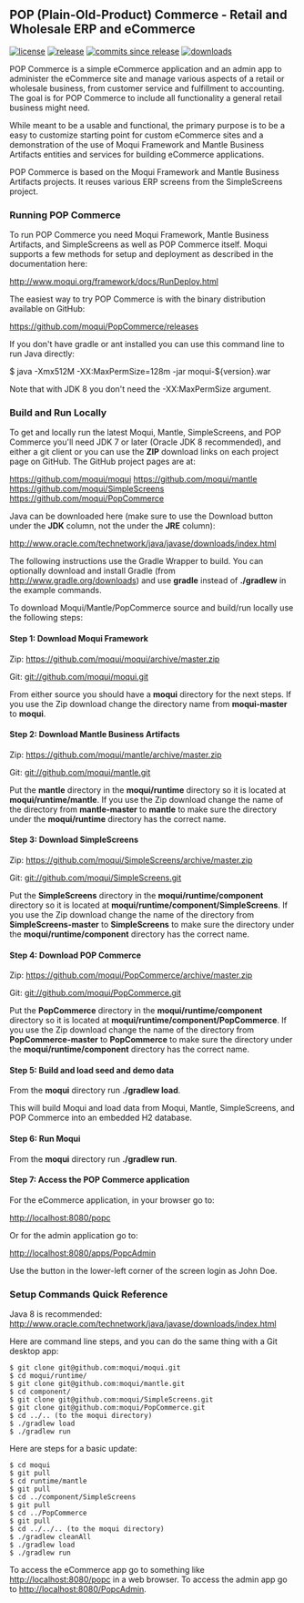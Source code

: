 
## POP (Plain-Old-Product) Commerce - Retail and Wholesale ERP and eCommerce

[![license](http://img.shields.io/badge/license-CC0%201.0%20Universal-blue.svg)](https://github.com/moqui/PopCommerce/blob/master/LICENSE.md)
[![release](http://img.shields.io/github/release/moqui/PopCommerce.svg)](https://github.com/moqui/PopCommerce/releases)
[![commits since release](http://img.shields.io/github/commits-since/moqui/PopCommerce/v1.0.0.svg)](https://github.com/moqui/PopCommerce/commits/master)
[![downloads](http://img.shields.io/github/downloads/moqui/PopCommerce/latest/total.svg)](https://github.com/moqui/PopCommerce/releases)

POP Commerce is a simple eCommerce application and an 
admin app to administer the eCommerce site and manage various aspects of a 
retail or wholesale business, from customer service and fulfillment
to accounting. The goal is for POP Commerce to include all functionality a 
general retail business might need.

While meant to be a usable and functional, the primary purpose is to be a easy
to customize starting point for custom eCommerce sites and a demonstration of
the use of Moqui Framework and Mantle Business Artifacts entities and services 
for building eCommerce applications.

POP Commerce is based on the Moqui Framework and Mantle Business Artifacts 
projects. It reuses various ERP screens from the SimpleScreens project. 

### Running POP Commerce

To run POP Commerce you need Moqui Framework, Mantle Business Artifacts, 
and SimpleScreens as well as POP Commerce itself. Moqui supports a few methods 
for setup and deployment as described in the documentation here:

<http://www.moqui.org/framework/docs/RunDeploy.html>

The easiest way to try POP Commerce is with the binary distribution available
on GitHub:

<https://github.com/moqui/PopCommerce/releases>

If you don't have gradle or ant installed you can use this command line to
run Java directly:

$ java -Xmx512M -XX:MaxPermSize=128m -jar moqui-${version}.war

Note that with JDK 8 you don't need the -XX:MaxPermSize argument.

### Build and Run Locally

To get and locally run the latest Moqui, Mantle, SimpleScreens, and POP 
Commerce you'll need JDK 7 or later (Oracle JDK 8 recommended), and either
a git client or you can use the **ZIP** download links on each project page 
on GitHub. The GitHub project pages are at:

<https://github.com/moqui/moqui>
<https://github.com/moqui/mantle>
<https://github.com/moqui/SimpleScreens>
<https://github.com/moqui/PopCommerce>

Java can be downloaded here (make sure to use the Download button under
the **JDK** column, not the under the **JRE** column):

<http://www.oracle.com/technetwork/java/javase/downloads/index.html>

The following instructions use the Gradle Wrapper to build. You can 
optionally download and install Gradle (from <http://www.gradle.org/downloads>)
and use **gradle** instead of **./gradlew** in the example commands.

To download Moqui/Mantle/PopCommerce source and build/run locally use the
following steps:

#### Step 1: Download Moqui Framework

Zip: <https://github.com/moqui/moqui/archive/master.zip>

Git: <git://github.com/moqui/moqui.git>

From either source you should have a **moqui** directory for the next steps.
If you use the Zip download change the directory name from **moqui-master**
to **moqui**.

#### Step 2: Download Mantle Business Artifacts

Zip: <https://github.com/moqui/mantle/archive/master.zip>

Git: <git://github.com/moqui/mantle.git>

Put the **mantle** directory in the **moqui/runtime** directory so it is
located at **moqui/runtime/mantle**. If you use the Zip download change the
name of the directory from **mantle-master** to **mantle** to make sure the
directory under the **moqui/runtime** directory has the correct name.

#### Step 3: Download SimpleScreens

Zip: <https://github.com/moqui/SimpleScreens/archive/master.zip>

Git: <git://github.com/moqui/SimpleScreens.git>

Put the **SimpleScreens** directory in the **moqui/runtime/component** directory so
it is located at **moqui/runtime/component/SimpleScreens**. If you use the Zip
download change the name of the directory from **SimpleScreens-master** to
**SimpleScreens** to make sure the directory under the **moqui/runtime/component**
directory has the correct name.

#### Step 4: Download POP Commerce

Zip: <https://github.com/moqui/PopCommerce/archive/master.zip>

Git: <git://github.com/moqui/PopCommerce.git>

Put the **PopCommerce** directory in the **moqui/runtime/component** directory so
it is located at **moqui/runtime/component/PopCommerce**. If you use the Zip
download change the name of the directory from **PopCommerce-master** to
**PopCommerce** to make sure the directory under the **moqui/runtime/component**
directory has the correct name.

#### Step 5: Build and load seed and demo data

From the **moqui** directory run **./gradlew load**.

This will build Moqui and load data from Moqui, Mantle, SimpleScreens, and POP 
Commerce into an embedded H2 database.

#### Step 6: Run Moqui

From the **moqui** directory run **./gradlew run**.

#### Step 7: Access the POP Commerce application

For the eCommerce application, in your browser go to:

<http://localhost:8080/popc>

Or for the admin application go to:

<http://localhost:8080/apps/PopcAdmin>

Use the button in the lower-left corner of the screen login as John Doe.

### Setup Commands Quick Reference

Java 8 is recommended: <http://www.oracle.com/technetwork/java/javase/downloads/index.html>

Here are command line steps, and you can do the same thing with a Git desktop app:

    $ git clone git@github.com:moqui/moqui.git
    $ cd moqui/runtime/
    $ git clone git@github.com:moqui/mantle.git
    $ cd component/
    $ git clone git@github.com:moqui/SimpleScreens.git
    $ git clone git@github.com:moqui/PopCommerce.git
    $ cd ../.. (to the moqui directory)
    $ ./gradlew load
    $ ./gradlew run

Here are steps for a basic update:

    $ cd moqui
    $ git pull
    $ cd runtime/mantle
    $ git pull
    $ cd ../component/SimpleScreens
    $ git pull
    $ cd ../PopCommerce
    $ git pull
    $ cd ../../.. (to the moqui directory)
    $ ./gradlew cleanAll
    $ ./gradlew load
    $ ./gradlew run

To access the eCommerce app go to something like <http://localhost:8080/popc> in a
web browser. To access the admin app go to <http://localhost:8080/PopcAdmin>.
